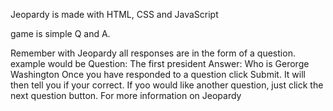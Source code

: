 Jeopardy is made with HTML, CSS and JavaScript

game is simple Q and A.

Remember with Jeopardy all responses are in the form of a question.
example would be 
Question:
The first president
Answer:
Who is Gerorge Washington
Once you have responded to a question click Submit.  It will then tell you if your correct.
If yoo would like another question, just click the next question button.
For more information on Jeopardy
